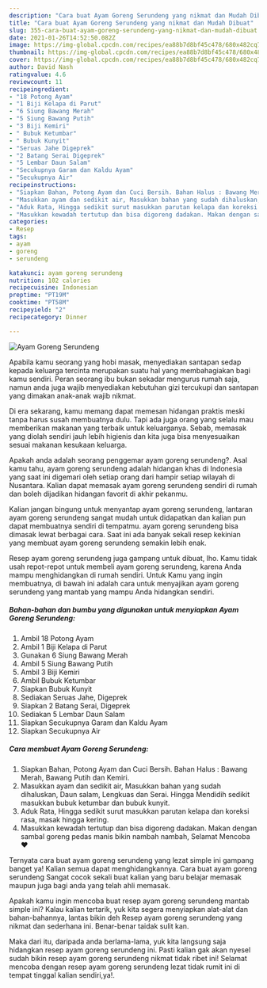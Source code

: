 ```yaml
---
description: "Cara buat Ayam Goreng Serundeng yang nikmat dan Mudah Dibuat"
title: "Cara buat Ayam Goreng Serundeng yang nikmat dan Mudah Dibuat"
slug: 355-cara-buat-ayam-goreng-serundeng-yang-nikmat-dan-mudah-dibuat
date: 2021-01-26T14:52:50.082Z
image: https://img-global.cpcdn.com/recipes/ea88b7d8bf45c478/680x482cq70/ayam-goreng-serundeng-foto-resep-utama.jpg
thumbnail: https://img-global.cpcdn.com/recipes/ea88b7d8bf45c478/680x482cq70/ayam-goreng-serundeng-foto-resep-utama.jpg
cover: https://img-global.cpcdn.com/recipes/ea88b7d8bf45c478/680x482cq70/ayam-goreng-serundeng-foto-resep-utama.jpg
author: David Nash
ratingvalue: 4.6
reviewcount: 11
recipeingredient:
- "18 Potong Ayam"
- "1 Biji Kelapa di Parut"
- "6 Siung Bawang Merah"
- "5 Siung Bawang Putih"
- "3 Biji Kemiri"
- " Bubuk Ketumbar"
- " Bubuk Kunyit"
- "Seruas Jahe Digeprek"
- "2 Batang Serai Digeprek"
- "5 Lembar Daun Salam"
- "Secukupnya Garam dan Kaldu Ayam"
- "Secukupnya Air"
recipeinstructions:
- "Siapkan Bahan, Potong Ayam dan Cuci Bersih. Bahan Halus : Bawang Merah, Bawang Putih dan Kemiri."
- "Masukkan ayam dan sedikit air, Masukkan bahan yang sudah dihaluskan, Daun salam, Lengkuas dan Serai. Hingga Mendidih sedikit masukkan bubuk ketumbar dan bubuk kunyit."
- "Aduk Rata, Hingga sedikit surut masukkan parutan kelapa dan koreksi rasa, masak hingga kering."
- "Masukkan kewadah tertutup dan bisa digoreng dadakan. Makan dengan sambal goreng pedas manis bikin nambah nambah, Selamat Mencoba ❤️"
categories:
- Resep
tags:
- ayam
- goreng
- serundeng

katakunci: ayam goreng serundeng 
nutrition: 102 calories
recipecuisine: Indonesian
preptime: "PT19M"
cooktime: "PT58M"
recipeyield: "2"
recipecategory: Dinner

---
```



![Ayam Goreng Serundeng](https://img-global.cpcdn.com/recipes/ea88b7d8bf45c478/680x482cq70/ayam-goreng-serundeng-foto-resep-utama.jpg)

Apabila kamu seorang yang hobi masak, menyediakan santapan sedap kepada keluarga tercinta merupakan suatu hal yang membahagiakan bagi kamu sendiri. Peran seorang ibu bukan sekadar mengurus rumah saja, namun anda juga wajib menyediakan kebutuhan gizi tercukupi dan santapan yang dimakan anak-anak wajib nikmat.

Di era  sekarang, kamu memang dapat memesan hidangan praktis meski tanpa harus susah membuatnya dulu. Tapi ada juga orang yang selalu mau memberikan makanan yang terbaik untuk keluarganya. Sebab, memasak yang diolah sendiri jauh lebih higienis dan kita juga bisa menyesuaikan sesuai makanan kesukaan keluarga. 



Apakah anda adalah seorang penggemar ayam goreng serundeng?. Asal kamu tahu, ayam goreng serundeng adalah hidangan khas di Indonesia yang saat ini digemari oleh setiap orang dari hampir setiap wilayah di Nusantara. Kalian dapat memasak ayam goreng serundeng sendiri di rumah dan boleh dijadikan hidangan favorit di akhir pekanmu.

Kalian jangan bingung untuk menyantap ayam goreng serundeng, lantaran ayam goreng serundeng sangat mudah untuk didapatkan dan kalian pun dapat membuatnya sendiri di tempatmu. ayam goreng serundeng bisa dimasak lewat berbagai cara. Saat ini ada banyak sekali resep kekinian yang membuat ayam goreng serundeng semakin lebih enak.

Resep ayam goreng serundeng juga gampang untuk dibuat, lho. Kamu tidak usah repot-repot untuk membeli ayam goreng serundeng, karena Anda mampu menghidangkan di rumah sendiri. Untuk Kamu yang ingin membuatnya, di bawah ini adalah cara untuk menyajikan ayam goreng serundeng yang mantab yang mampu Anda hidangkan sendiri.

<!--inarticleads1-->

##### Bahan-bahan dan bumbu yang digunakan untuk menyiapkan Ayam Goreng Serundeng:

1. Ambil 18 Potong Ayam
1. Ambil 1 Biji Kelapa di Parut
1. Gunakan 6 Siung Bawang Merah
1. Ambil 5 Siung Bawang Putih
1. Ambil 3 Biji Kemiri
1. Ambil  Bubuk Ketumbar
1. Siapkan  Bubuk Kunyit
1. Sediakan Seruas Jahe, Digeprek
1. Siapkan 2 Batang Serai, Digeprek
1. Sediakan 5 Lembar Daun Salam
1. Siapkan Secukupnya Garam dan Kaldu Ayam
1. Siapkan Secukupnya Air




<!--inarticleads2-->

##### Cara membuat Ayam Goreng Serundeng:

1. Siapkan Bahan, Potong Ayam dan Cuci Bersih. Bahan Halus : Bawang Merah, Bawang Putih dan Kemiri.
1. Masukkan ayam dan sedikit air, Masukkan bahan yang sudah dihaluskan, Daun salam, Lengkuas dan Serai. Hingga Mendidih sedikit masukkan bubuk ketumbar dan bubuk kunyit.
1. Aduk Rata, Hingga sedikit surut masukkan parutan kelapa dan koreksi rasa, masak hingga kering.
1. Masukkan kewadah tertutup dan bisa digoreng dadakan. Makan dengan sambal goreng pedas manis bikin nambah nambah, Selamat Mencoba ❤️




Ternyata cara buat ayam goreng serundeng yang lezat simple ini gampang banget ya! Kalian semua dapat menghidangkannya. Cara buat ayam goreng serundeng Sangat cocok sekali buat kalian yang baru belajar memasak maupun juga bagi anda yang telah ahli memasak.

Apakah kamu ingin mencoba buat resep ayam goreng serundeng mantab simple ini? Kalau kalian tertarik, yuk kita segera menyiapkan alat-alat dan bahan-bahannya, lantas bikin deh Resep ayam goreng serundeng yang nikmat dan sederhana ini. Benar-benar taidak sulit kan. 

Maka dari itu, daripada anda berlama-lama, yuk kita langsung saja hidangkan resep ayam goreng serundeng ini. Pasti kalian gak akan nyesel sudah bikin resep ayam goreng serundeng nikmat tidak ribet ini! Selamat mencoba dengan resep ayam goreng serundeng lezat tidak rumit ini di tempat tinggal kalian sendiri,ya!.

